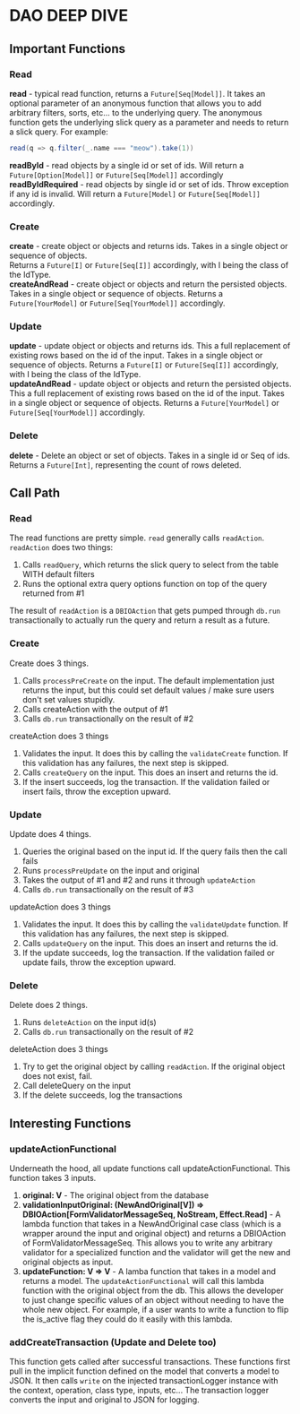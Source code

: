 # DAO DEEP DIVE #
## Important Functions ##
### Read ###
**read** - typical read function, returns a `Future[Seq[Model]]`.  It takes an optional parameter of an anonymous 
function that allows you to add arbitrary filters, sorts, etc... to the underlying query.  The anonymous function
  gets the underlying slick query as a parameter and needs to return a slick query.  For example:
```scala
read(q => q.filter(_.name === "meow").take(1))
```
**readById** - read objects by a single id or set of ids.  Will return a `Future[Option[Model]]` or 
`Future[Seq[Model]]` accordingly  
**readByIdRequired** - read objects by single id or set of ids.  Throw exception if any id is invalid.  Will return a
`Future[Model]` or `Future[Seq[Model]]` accordingly.
### Create ###
**create** - create object or objects and returns ids.  Takes in a single object or sequence of objects.  
Returns a `Future[I]` or `Future[Seq[I]]` accordingly, with I being the class of the IdType.  
**createAndRead** - create object or objects and return the persisted objects.  Takes in a single object or sequence
of objects.  Returns a `Future[YourModel]` or `Future[Seq[YourModel]]` accordingly.
### Update ###
**update** - update object or objects and returns ids.  This a full replacement of existing rows based on the id of the
input. Takes in a single object or sequence of objects.  Returns a `Future[I]` or `Future[Seq[I]]` accordingly, 
with I being the class of the IdType.  
**updateAndRead** - update object or objects and return the persisted objects.  This a full replacement of existing 
rows based on the id of the input. Takes in a single object or sequence of objects.  Returns a `Future[YourModel]` 
or `Future[Seq[YourModel]]` accordingly.
### Delete ###
**delete** - Delete an object or set of objects.  Takes in a single id or Seq of ids.  Returns a `Future[Int]`, 
representing the count of rows deleted.

## Call Path ##
### Read ###
The read functions are pretty simple.  `read` generally calls `readAction`.  `readAction` does two things:
1. Calls `readQuery`, which returns the slick query to select from the table WITH default filters
2. Runs the optional extra query options function on top of the query returned from #1

The result of `readAction` is a `DBIOAction` that gets pumped through `db.run` transactionally 
to actually run the query and return a result as a future.

### Create ###
Create does 3 things.
1. Calls `processPreCreate` on the input.  The default implementation just returns the input, but this could set 
default values / make sure users don't set values stupidly.  
2. Calls createAction with the output of #1
3. Calls `db.run` transactionally on the result of #2 

createAction does 3 things
1. Validates the input.  It does this by calling the `validateCreate` function.  If this validation has any failures,
the next step is skipped.
2. Calls `createQuery` on the input.  This does an insert and returns the id.
3. If the insert succeeds, log the transaction.  If the validation failed or insert fails, throw the exception upward.

### Update ###
Update does 4 things.
1. Queries the original based on the input id.  If the query fails then the call fails
2. Runs `processPreUpdate` on the input and original
3. Takes the output of #1 and #2 and runs it through `updateAction`
4. Calls `db.run` transactionally on the result of #3

updateAction does 3 things
1. Validates the input.  It does this by calling the `validateUpdate` function.  If this validation has any failures,
the next step is skipped.
2. Calls `updateQuery` on the input.  This does an insert and returns the id.
3. If the update succeeds, log the transaction.  If the validation failed or update fails, throw the exception upward.

### Delete ###
Delete does 2 things. 
1. Runs `deleteAction` on the input id(s)
2. Calls `db.run` transactionally on the result of #2

deleteAction does 3 things
1. Try to get the original object by calling `readAction`.  If the original object does not exist, fail.
2. Call deleteQuery on the input
3. If the delete succeeds, log the transactions

## Interesting Functions ##
### updateActionFunctional ###
Underneath the hood, all update functions call updateActionFunctional.  This function takes 3 inputs.
1. **original: V** - The original object from the database
2. **validationInputOriginal: (NewAndOriginal[V]) => DBIOAction[FormValidatorMessageSeq, NoStream, Effect.Read]** - A 
lambda function that takes in a NewAndOriginal case class (which is a wrapper around the input and original object)
and returns a DBIOAction of FormValidatorMessageSeq.  This allows you to write any arbitrary validator for a
specialized function and the validator will get the new and original objects as input.
3. **updateFunction: V => V** - A lamba function that takes in a model and returns a model.  The 
`updateActionFunctional` will call this lambda function with the original object from the db.  This allows the
developer to just change specific values of an object without needing to have the whole new object.  For example, if 
a user wants to write a function to flip the is_active flag they could do it easily with this lambda.
### addCreateTransaction (Update and Delete too) ###
This function gets called after successful transactions.  These functions first pull in the implicit function defined
on the model that converts a model to JSON.  It then calls `write` on the injected transactionLogger instance with
the context, operation, class type, inputs, etc...  The transaction logger converts the input and original to JSON
for logging.



